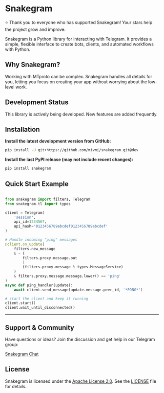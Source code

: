 # Snakegram  
⭐ Thank you to everyone who has supported Snakegram! Your stars help the project grow and improve.

Snakegram is a Python library for interacting with Telegram. It provides a simple, flexible interface to create bots, clients, and automated workflows with Python.

## Why Snakegram?

Working with MTproto can be complex. Snakegram handles all details for you, letting you focus on creating your app without worrying about the low-level work.


## Development Status

This library is actively being developed. New features are added frequently.  


## Installation

**Install the latest development version from GitHub:**  
```bash
pip install -U git+https://github.com/mivmi/snakegram.git@dev
```

**Install the last PyPI release (may not include recent changes):**
```bash
pip install snakegram
```

## Quick Start Example
```python

from snakegram import filters, Telegram
from snakegram.tl import types

client = Telegram(
    'session',
    api_id=1234567,
    api_hash='0123456789abcdef0123456789abcdef'
)

# Handle incoming "ping" messages
@client.on_update(
    filters.new_message
    & ~ (
        filters.proxy.message.out
        |
        (filters.proxy.message % types.MessageService)
    )
    & filters.proxy.message.message.lower() == 'ping'
)
async def ping_handler(update):
    await client.send_message(update.message.peer_id, '*PONG*')

# start the client and keep it running
client.start()
client.wait_until_disconnected()

```
---

## Support & Community
Have questions or ideas? Join the discussion and get help in our Telegram group:

[Snakegram Chat](https://t.me/SnakegramChat)

## License
Snakegram is licensed under the [Apache License 2.0](https://www.apache.org/licenses/LICENSE-2.0). See the [LICENSE](LICENSE) file for details.
